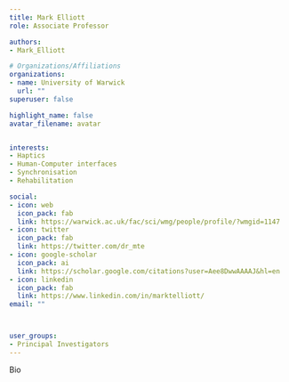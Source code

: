 ```yaml
---
title: Mark Elliott
role: Associate Professor

authors:
- Mark_Elliott

# Organizations/Affiliations
organizations:
- name: University of Warwick
  url: ""
superuser: false

highlight_name: false
avatar_filename: avatar


interests:
- Haptics
- Human-Computer interfaces
- Synchronisation
- Rehabilitation

social:
- icon: web
  icon_pack: fab
  link: https://warwick.ac.uk/fac/sci/wmg/people/profile/?wmgid=1147
- icon: twitter
  icon_pack: fab
  link: https://twitter.com/dr_mte
- icon: google-scholar
  icon_pack: ai
  link: https://scholar.google.com/citations?user=Aee8DwwAAAAJ&hl=en
- icon: linkedin
  icon_pack: fab
  link: https://www.linkedin.com/in/marktelliott/
email: ""



user_groups:
- Principal Investigators
---
```

Bio

